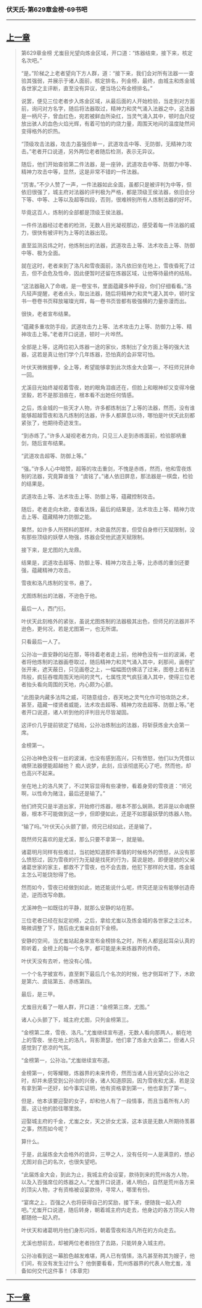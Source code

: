 ### 伏天氏-第629章金榜-69书吧

--------
[上一章](./c9c57cc72585ae665cfd33cc41cef89f.md)
--------


>
>
>
>第629章金榜
>尤蚩目光望向炼金区域，开口道：“炼器结束，接下来，核定名次吧。”
>
>“是。”阶梯之上老者望向下方人群，道：“接下来，我们会对所有法器一一查验其强弱，并展示于诸人面前，核定排名，列金榜，最终，由城主和炼金城各世家之主评断，直至没有异议，便当场公布金榜排名。”
>
>说罢，便见三位老者步入炼金区域，从最后面的人开始检验，当走到对方面前，询问对方名字，随后将法器取过，精神力和灵气涌入法器之中，这法器是一柄尺子，曾血红色，宛若被鲜血所染红，当灵气涌入其中，顿时血尺绽放出骇人的血色火焰光辉，有着可怕的灼烧力量，周围天地间的温度陡然间变得格外的炽热。
>
>“顶级攻击法器，攻击力虽强但单一，武道攻击中等、无防御，无精神力攻击。”老者开口说道，另外两位老者随后检测，表示无异议。
>
>随后，他们开始查验第二件法器，是一座钟，武道攻击中等、防御力中等、精神力攻击中等，显然，这是非常不错的一件法器。
>
>“厉害。”不少人赞了一声，一件法器如此全面，虽都只是被评判为中等，但依旧很强了，城主府对法器的评判极为严格，都是顶级王侯法器，依旧会分下等、中等、上等以及超等四段，否则，很难辨别所有人炼制法器的好坏。
>
>毕竟这百人，炼制的全部都是顶级王侯法器。
>
>一件件法器经过老者的检测，无数人目光凝视那边，感受着每一件法器的威力，很快有被评判为上等的法器出现。
>
>直至监测呂炜之时，他炼制出的法器，武道攻击上等、法术攻击上等、防御中等、极为全面。
>
>就在这时，老者来到了洛凡和雪夜面前，洛凡依旧坐在地上，雪夜昏死了过去，但不会危及性命，因此便暂时还留在炼器区域，让他等待最终的结局。
>
>“这法器融入了命魂，是一卷宝书，里面蕴藏多种手段，你们仔细看看。”洛凡轻声提醒，老者点头，取出法器，随后将精神力和灵气灌入其中，顿时宝书一卷卷书页释放璀璨光辉，每一卷书页皆都有极强横的力量弥漫而出。
>
>很快，老者宣布结果。
>
>“蕴藏多重攻防手段，武道攻击力上等、法术攻击力上等、防御力上等、精神攻击上等。”老者开口说道，顿时一片哗然。
>
>全部是上等，这两位初入炼器一途的家伙，炼制出了全方面上等的强大法器，这若是真让他们学个几年炼器，恐怕真的会非常可怕。
>
>叶伏天微微握拳，全上等，希望能够拿到此次炼金大会第一，不枉师兄拼命一回。
>
>尤溪目光始终凝视着雪夜，她的眼角泪痕还在，但脸上和眼神却又变得冷傲坚毅，若不是那泪痕在，根本看不出她任何情感。
>
>之后，炼金城的一些天才人物，许多都炼制出了上等的法器，然而，没有谁能够超越雪夜和洛凡炼制的法器，许多人都屏息以待，哪怕是叶伏天此刻都紧张了，他期待奇迹发生。
>
>“到赤练了。”许多人凝视老者方向，只见三人走到赤练面前，检验那柄重剑，随后宣布结果。
>
>“武道攻击超等、防御上等。”
>
>“强。”许多人心中暗赞，超等的攻击重剑，不愧是赤练，然而，他和雪夜炼制的法器，究竟算谁强？
>“虞铭了。”诸人依旧屏息，那法器是一棋盘，检验的结果是。
>
>武道攻击上等、法术攻击上等、防御上等，蕴藏控制攻击。
>
>随后，老者走向木欧，查看法珠，最后的结果是，法术攻击上等、精神力攻击上等、蕴藏精神力防御之能。
>
>果然，如许多人所预料的那样，木欧虽然厉害，但受自身修行天赋限制，没有那些顶级的妖孽人物强，炼器会受他武道天赋限制。
>
>接下来，是尤图的九龙鼎。
>
>结果是，武道攻击超等、防御上等、精神力攻击上等，比赤练的重剑还要强，蕴藏精神力攻击。
>
>雪夜和洛凡炼制的宝书，悬了。
>
>尤图炼制出的法器，不逊色于他。
>
>最后一人，西门衍。
>
>叶伏天此刻格外的紧张，虽说尤图炼制的法器极其出色，但师兄的法器并不逊色，更何况，若是尤图第一，也无所谓。
>
>只看最后一人了。
>
>公孙冶一直安静的站在那，等待着老者走上前，他神色没有一丝的波澜，老者将他炼制的法器画卷取过，随后精神力和灵气涌入其中，刹那间，画卷扩张开来，遮天蔽日，只见画卷之上，一幅幅图仿佛活了过来，图卷上若有法阵般，疯狂吞噬周围天地间的灵气，七属性灵气疯狂涌入其中，使得三位老者抬头看向周围的天地，内心颇为心颤。
>
>“此图录内藏多法阵之威，可随意组合，吞天地之灵气化作可怕攻防之术，甚至，蕴藏一缕贤者威能，法术攻击超等、精神力攻击超等、防御上等。”老者开口说道，诸人听到他的评判目光尽皆凝固。
>
>这评价几乎提前锁定了结局，公孙冶炼制出的法器，将斩获炼金大会第一席。
>
>金榜第一。
>
>公孙冶神色没有一丝的波澜，也没有感到高兴，只有愤怒，他们以为凭借以魂祭法器便能超越他？
>痴人说梦，此刻，应该彻底死心了吧，然而他，却也高兴不起来。
>
>坐在地上的洛凡笑了，不过笑容显得有些凄惨，看着身旁的雪夜道：“师兄啊，以性命为赌注，最后还是输了。”
>
>他们终究只是半道出家，开始修行炼器，根本不那么娴熟，若非是以命魂祭器，根本不可能做到这一步，但即便如此，还是不如那最妖孽的炼器人物。
>
>“输了吗。”叶伏天心头颤了颤，师兄已经如此，还是输了。
>
>既然师兄喜欢的是尤溪，那么只要不拿第一，就是输。
>
>诸葛明月同样有些难过，当初她知道那件事情的时候格外的愤怒，从没有那么愤怒过，因为雪夜的行为无疑是找死的行为，莫说是她，即便是她的父亲诸葛世家的家主，都救不了雪夜，也不会去救，他犯下那样的大错，炼金城主怎么可能饶恕得了他。
>
>然而如今，雪夜已经做到如此，她还能说什么呢，终究还是没有能够创造奇迹，逆而改写命数。
>
>尤溪神色一如既往的平静，就那么安静的站在那。
>
>三位老者已经在拟定初榜，之后，拿给尤蚩以及炼金城的各世家之主过木，略微调整了下，随后由尤蚩亲自刻下金榜。
>
>安静的空间，当尤蚩站起身来宣布金榜排名之时，所有人都竖起耳朵认真的聆听着，金榜上的每一个名字，都可能是未来炼器界的传奇。
>
>叶伏天没有去听，他没有心情。
>
>一个个名字被宣布，直至剩下最后几个名次的时候，他才侧耳听了下，木欧是第六、虞铭第五、赤练第四。
>
>最后，是三甲。
>
>尤蚩目光看了一眼人群，开口道：“金榜第三席，尤图。”
>
>诸人心头颤了下，城主府尤图，只列金榜第三。
>
>“金榜第二席，雪夜、洛凡。”尤蚩继续宣布道，无数人看向那两人，躺在地上的雪夜、坐在地上的洛凡，背影萧瑟，他们拿了炼金大会第二，但诸人只感觉到了悲凉的气氛。
>
>“金榜第一，公孙冶。”尤蚩继续宣布道。
>
>金榜第一，何等耀眼，炼器界的未来传奇，然而当诸人目光望向公孙冶之时，却并未感受到公孙冶的兴奋，诸人知道原因，因为雪夜和尤溪，若是没有拿到第一还好，如今事实证明，他有资格拿到第一，他也拿到了第一。
>
>但是，他本该要迎娶的女子，却和他人有了一段情事，而且当着所有人的面，这让他的脸往哪里放。
>
>迎娶城主府的千金，尤蚩之女，天之骄女尤溪，这本该是无数人所期待羡慕之事，然而如今呢？
>
>算什么。
>
>于是，此届炼金大会格外的诡异，三甲之人，没有任何一人是满意的，想必尤图对自己的名次，也很失望吧。
>
>“此届炼金大会，到此为止，我城主府会设宴，款待到来的荒州各方人物，以及入百强席位的炼器之人。”尤蚩开口说道，诸人明白，自然是荒州各方来的顶尖人物，才有资格被设宴款待，寻常人，哪里有份。
>
>“宴席之上，百强之人也将获得自己的奖励，接下来，便随我一起入府吧。”尤蚩开口说道，随后转身，朝着城主府内走去，他身边的各方顶尖人物都随他一起入府。
>
>叶伏天和诸葛明月他们身形闪烁，朝着雪夜和洛凡所在的方向走去。
>
>尤溪也想前去，却被两位老者挡住了去路，只能转身入城主府。
>
>公孙冶看到这一幕脸色越发难堪，两人已有情愫，洛凡甚至称其为嫂子，他们间，有没有发生过什么？
>他倒要看看，荒州炼器界的代表人物尤蚩，准备如何交代这件事！
>(本章完)
>
>

--------
[下一章](./8b4522d4e5fb74ebc339938cb14b76f4.md)
--------
